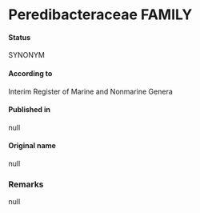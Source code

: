 # Peredibacteraceae FAMILY

#### Status
SYNONYM

#### According to
Interim Register of Marine and Nonmarine Genera

#### Published in
null

#### Original name
null

### Remarks
null
